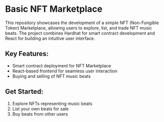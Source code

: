 # Basic NFT Marketplace

This repository showcases the development of a simple NFT (Non-Fungible Token) Marketplace, allowing users to explore, list, and trade NFT music beats. The project combines Hardhat for smart contract development and React for building an intuitive user interface.

## Key Features:

- Smart contract deployment for NFT Marketplace
- React-based frontend for seamless user interaction
- Buying and selling of NFT music beats

## Get Started:

1. Explore NFTs representing music beats
2. List your own beats for sale
3. Buy beats from other users
